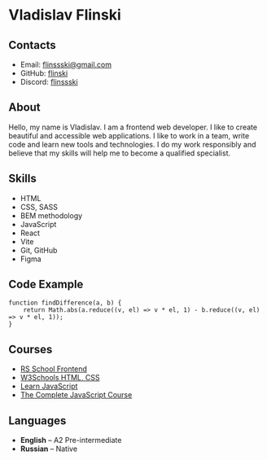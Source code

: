 # Vladislav Flinski

## Contacts

- Email: [flinssski@gmail.com](mailto:flinssski@gmail.com)
- GitHub: [flinski](https://github.com/flinski)
- Discord: [flinssski](https://discord.com/users/flinssski)

## About

Hello, my name is Vladislav. I am a frontend web developer. I like to create beautiful and accessible web applications. I like to work in a team, write code and learn new tools and technologies. I do my work responsibly and believe that my skills will help me to become a qualified specialist.

## Skills

- HTML
- CSS, SASS
- BEM methodology
- JavaScript
- React
- Vite
- Git, GitHub
- Figma

## Code Example

```
function findDifference(a, b) {
	return Math.abs(a.reduce((v, el) => v * el, 1) - b.reduce((v, el) => v * el, 1));
}
```

## Courses

- [RS School Frontend](https://rs.school/js/)
- [W3Schools HTML, CSS](https://www.w3schools.com/)
- [Learn JavaScript](https://javascript.info/)
- [The Complete JavaScript Course](https://www.udemy.com/course/the-complete-javascript-course/)

## Languages

- **English** – A2 Pre-intermediate
- **Russian** – Native
